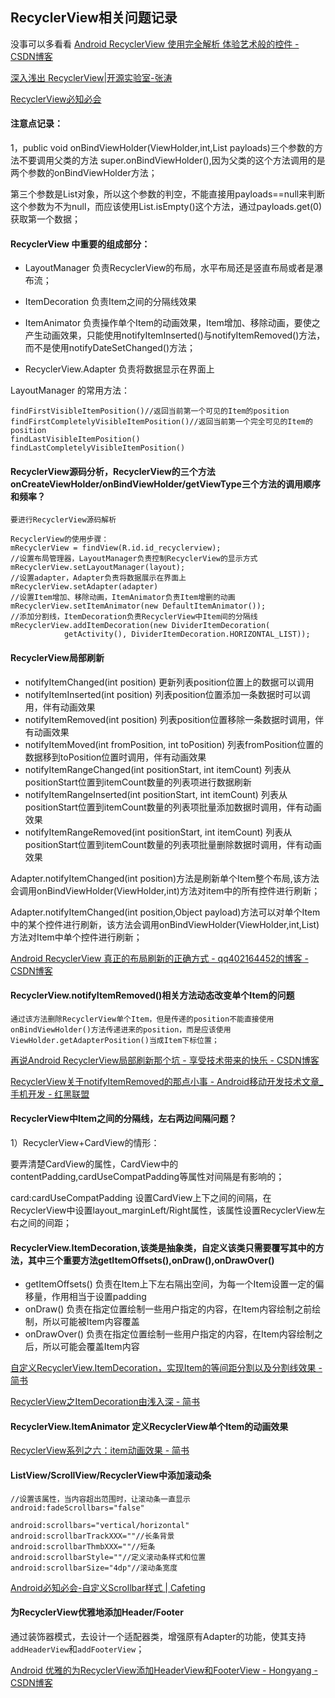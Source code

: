 ## RecyclerView相关问题记录

没事可以多看看 [Android RecyclerView 使用完全解析 体验艺术般的控件 \- CSDN博客](http://blog.csdn.net/lmj623565791/article/details/45059587)

[深入浅出 RecyclerView\|开源实验室\-张涛](https://www.kymjs.com/code/2016/07/10/01/)

[RecyclerView必知必会](http://www.10tiao.com/html/330/201701/2653578459/2.html)

#### 注意点记录：
1，public void onBindViewHolder(ViewHolder,int,List<Object> payloads)三个参数的方法不要调用父类的方法 super.onBindViewHolder(),因为父类的这个方法调用的是两个参数的onBindViewHolder方法；

第三个参数是List对象，所以这个参数的判空，不能直接用payloads==null来判断这个参数为不为null，而应该使用List.isEmpty()这个方法，通过payloads.get(0)获取第一个数据；


#### RecyclerView 中重要的组成部分：
- LayoutManager 负责RecyclerView的布局，水平布局还是竖直布局或者是瀑布流；

- ItemDecoration 负责Item之间的分隔线效果

- ItemAnimator 负责操作单个Item的动画效果，Item增加、移除动画，要使之产生动画效果，只能使用notifyItemInserted()与notifyItemRemoved()方法，而不是使用notifyDateSetChanged()方法；

- RecyclerView.Adapter 负责将数据显示在界面上

LayoutManager 的常用方法：

	findFirstVisibleItemPosition()//返回当前第一个可见的Item的position
	findFirstCompletelyVisibleItemPosition()//返回当前第一个完全可见的Item的position
	findLastVisibleItemPosition()
	findLastCompletelyVisibleItemPosition()

#### RecyclerView源码分析，RecyclerView的三个方法onCreateViewHolder/onBindViewHolder/getViewType三个方法的调用顺序和频率？

	要进行RecyclerView源码解析
	
	RecyclerView的使用步骤：
	mRecyclerView = findView(R.id.id_recyclerview);
	//设置布局管理器，LayoutManager负责控制RecyclerView的显示方式
	mRecyclerView.setLayoutManager(layout);
	//设置adapter，Adapter负责将数据展示在界面上
	mRecyclerView.setAdapter(adapter)
	//设置Item增加、移除动画，ItemAnimator负责Item增删的动画
	mRecyclerView.setItemAnimator(new DefaultItemAnimator());
	//添加分割线，ItemDecoration负责RecyclerView中Item间的分隔线
	mRecyclerView.addItemDecoration(new DividerItemDecoration(
                getActivity(), DividerItemDecoration.HORIZONTAL_LIST));


#### RecyclerView局部刷新

- notifyItemChanged(int position) 更新列表position位置上的数据可以调用
- notifyItemInserted(int position) 列表position位置添加一条数据时可以调用，伴有动画效果
- notifyItemRemoved(int position) 列表position位置移除一条数据时调用，伴有动画效果
- notifyItemMoved(int fromPosition, int toPosition) 列表fromPosition位置的数据移到toPosition位置时调用，伴有动画效果
- notifyItemRangeChanged(int positionStart, int itemCount) 列表从positionStart位置到itemCount数量的列表项进行数据刷新
- notifyItemRangeInserted(int positionStart, int itemCount) 列表从positionStart位置到itemCount数量的列表项批量添加数据时调用，伴有动画效果
- notifyItemRangeRemoved(int positionStart, int itemCount) 列表从positionStart位置到itemCount数量的列表项批量删除数据时调用，伴有动画效果

Adapter.notifyItemChanged(int position)方法是刷新单个Item整个布局,该方法会调用onBindViewHolder(ViewHolder,int)方法对item中的所有控件进行刷新；

Adapter.notifyItemChanged(int position,Object payload)方法可以对单个Item中的某个控件进行刷新，该方法会调用onBindViewHolder(ViewHolder,int,List)方法对Item中单个控件进行刷新；

[Android RecyclerView 真正的布局刷新的正确方式 \- qq402164452的博客 \- CSDN博客](http://blog.csdn.net/qq402164452/article/details/53464091)

#### RecyclerView.notifyItemRemoved()相关方法动态改变单个Item的问题

	通过该方法删除RecyclerView单个Item，但是传递的position不能直接使用onBindViewHolder()方法传递进来的position，而是应该使用ViewHolder.getAdapterPosition()当成Item下标位置；

[再说Android RecyclerView局部刷新那个坑 \- 享受技术带来的快乐 \- CSDN博客](http://blog.csdn.net/jdsjlzx/article/details/52893469)

[RecyclerView关于notifyItemRemoved的那点小事 \- Android移动开发技术文章\_手机开发 \- 红黑联盟](https://www.2cto.com/kf/201608/534945.html)

#### RecyclerView中Item之间的分隔线，左右两边间隔问题？

1）RecyclerView+CardView的情形：

要弄清楚CardView的属性，CardView中的contentPadding,cardUseCompatPadding等属性对间隔是有影响的；

card:cardUseCompatPadding 设置CardView上下之间的间隔，在RecyclerView中设置layout_marginLeft/Right属性，该属性设置RecyclerView左右之间的间距；


#### RecyclerView.ItemDecoration,该类是抽象类，自定义该类只需要覆写其中的方法，其中三个重要方法getItemOffsets(),onDraw(),onDrawOver()

- getItemOffsets() 负责在Item上下左右隔出空间，为每一个Item设置一定的偏移量，作用相当于设置padding
- onDraw() 负责在指定位置绘制一些用户指定的内容，在Item内容绘制之前绘制，所以可能被Item内容覆盖
- onDrawOver() 负责在指定位置绘制一些用户指定的内容，在Item内容绘制之后，所以可能会覆盖Item内容

[自定义RecyclerView\.ItemDecoration，实现Item的等间距分割以及分割线效果 \- 简书](http://www.jianshu.com/p/3b860938e503)

[RecyclerView之ItemDecoration由浅入深 \- 简书](http://www.jianshu.com/p/b46a4ff7c10a)


#### RecyclerView.ItemAnimator 定义RecyclerView单个Item的动画效果
[RecyclerView系列之六：item动画效果 \- 简书](http://www.jianshu.com/p/b375d552db63)

#### ListView/ScrollView/RecyclerView中添加滚动条

	//设置该属性，当内容超出范围时，让滚动条一直显示
	android:fadeScrollbars="false" 

	android:scrollbars="vertical/horizontal"
	android:scrollbarTrackXXX=""//长条背景
	android:scrollbarThmbXXX=""//短条
	android:scrollbarStyle=""//定义滚动条样式和位置
	android:scrollbarSize="4dp"//滚动条宽度

[Android必知必会\-自定义Scrollbar样式 \| Cafeting](http://likfe.com/2016/05/16/diyScrollbar/)

#### 为RecyclerView优雅地添加Header/Footer

通过装饰器模式，去设计一个适配器类，增强原有Adapter的功能，使其支持`addHeaderView`和`addFooterView`；

[Android 优雅的为RecyclerView添加HeaderView和FooterView \- Hongyang \- CSDN博客](http://blog.csdn.net/lmj623565791/article/details/51854533)